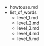 - howtouse.md
- list_of_words
    - level_1.md
    - level_2.md
    - level_3.md
    - level_4.md
    - level_5.md